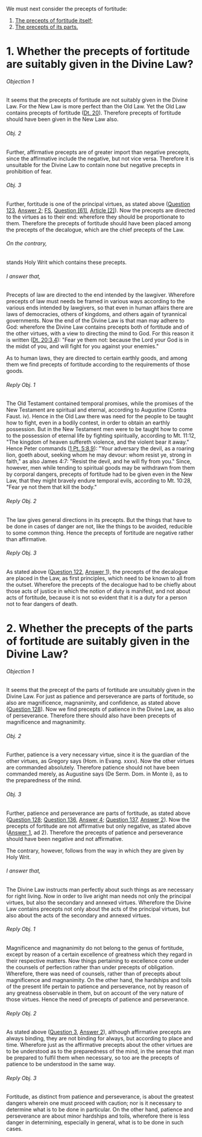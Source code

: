 We must next consider the precepts of fortitude:

1. [ The precepts of fortitude itself;](#1.%20Whether%20the%20precepts%20of%20fortitude%20are%20suitably%20given%20in%20the%20Divine%20Law?)
2. [ The precepts of its parts.](#2.%20Whether%20the%20precepts%20of%20the%20parts%20of%20fortitude%20are%20suitably%20given%20in%20the%20Divine%20Law?)



# 1. Whether the precepts of fortitude are suitably given in the Divine Law? 

###### Objection 1
It seems that the precepts of fortitude are not suitably given in the Divine Law. For the New Law is more perfect than the Old Law. Yet the Old Law contains precepts of fortitude ([Dt. 20](http://bible.gospelcom.net/bible?Dt++20)). Therefore precepts of fortitude should have been given in the New Law also.  

###### Obj. 2
Further, affirmative precepts are of greater import than negative precepts, since the affirmative include the negative, but not vice versa. Therefore it is unsuitable for the Divine Law to contain none but negative precepts in prohibition of fear.  

###### Obj. 3
Further, fortitude is one of the principal virtues, as stated above ([Question 123](../123.%20Fortitude/123.%20Fortitude.md), [Answer 2](../123.%20Fortitude/123.%20Fortitude.md#2.%20Whether%20fortitude%20is%20a%20special%20virtue?%20); [FS](../FS.html), [Question \[61\]](../FS/FS061.html#FSQ61OUTP1), [Article \[2\]](../FS/FS061.html#FSQ61A2THEP1)). Now the precepts are directed to the virtues as to their end: wherefore they should be proportionate to them. Therefore the precepts of fortitude should have been placed among the precepts of the decalogue, which are the chief precepts of the Law.  

###### On the contrary,
stands Holy Writ which contains these precepts.

###### I answer that,
Precepts of law are directed to the end intended by the lawgiver. Wherefore precepts of law must needs be framed in various ways according to the various ends intended by lawgivers, so that even in human affairs there are laws of democracies, others of kingdoms, and others again of tyrannical governments. Now the end of the Divine Law is that man may adhere to God: wherefore the Divine Law contains precepts both of fortitude and of the other virtues, with a view to directing the mind to God. For this reason it is written ([Dt. 20:3,4](http://bible.gospelcom.net/bible?Dt++20:3,4)): "Fear ye them not: because the Lord your God is in the midst of you, and will fight for you against your enemies."  

As to human laws, they are directed to certain earthly goods, and among them we find precepts of fortitude according to the requirements of those goods.  

###### Reply Obj. 1
The Old Testament contained temporal promises, while the promises of the New Testament are spiritual and eternal, according to Augustine (Contra Faust. iv). Hence in the Old Law there was need for the people to be taught how to fight, even in a bodily contest, in order to obtain an earthly possession. But in the New Testament men were to be taught how to come to the possession of eternal life by fighting spiritually, according to Mt. 11:12, "The kingdom of heaven suffereth violence, and the violent bear it away." Hence Peter commands ([1 Pt. 5:8,9](http://bible.gospelcom.net/bible?1+Pt++5:8,9)): "Your adversary the devil, as a roaring lion, goeth about, seeking whom he may devour: whom resist ye, strong in faith," as also James 4:7: "Resist the devil, and he will fly from you." Since, however, men while tending to spiritual goods may be withdrawn from them by corporal dangers, precepts of fortitude had to be given even in the New Law, that they might bravely endure temporal evils, according to Mt. 10:28, "Fear ye not them that kill the body."  

###### Reply Obj. 2
The law gives general directions in its precepts. But the things that have to be done in cases of danger are not, like the things to be avoided, reducible to some common thing. Hence the precepts of fortitude are negative rather than affirmative.  

###### Reply Obj. 3
As stated above ([Question 122](../../118.%20Vices%20Opposed%20to%20Liberality/122.%20Precepts%20of%20Justice.md), [Answer 1](../../118.%20Vices%20Opposed%20to%20Liberality/122.%20Precepts%20of%20Justice.md#1.%20Whether%20the%20precepts%20of%20the%20decalogue%20are%20precepts%20of%20justice?%20)), the precepts of the decalogue are placed in the Law, as first principles, which need to be known to all from the outset. Wherefore the precepts of the decalogue had to be chiefly about those acts of justice in which the notion of duty is manifest, and not about acts of fortitude, because it is not so evident that it is a duty for a person not to fear dangers of death.  




# 2. Whether the precepts of the parts of fortitude are suitably given in the Divine Law? 

###### Objection 1
It seems that the precept of the parts of fortitude are unsuitably given in the Divine Law. For just as patience and perseverance are parts of fortitude, so also are magnificence, magnanimity, and confidence, as stated above ([Question 128](128.%20Parts%20of%20Fortitude%20(One%20Article).md)). Now we find precepts of patience in the Divine Law, as also of perseverance. Therefore there should also have been precepts of magnificence and magnanimity.  

###### Obj. 2
Further, patience is a very necessary virtue, since it is the guardian of the other virtues, as Gregory says (Hom. in Evang. xxxv). Now the other virtues are commanded absolutely. Therefore patience should not have been commanded merely, as Augustine says (De Serm. Dom. in Monte i), as to the preparedness of the mind.  

###### Obj. 3
Further, patience and perseverance are parts of fortitude, as stated above ([Question 128](128.%20Parts%20of%20Fortitude%20(One%20Article).md); [Question 136](136.%20Patience.md), [Answer 4](136.%20Patience.md#4.%20Whether%20patience%20is%20a%20part%20of%20fortitude?%20); [Question 137](137.%20Perseverance.md), [Answer 2](137.%20Perseverance.md#2.%20Whether%20perseverance%20is%20a%20part%20of%20fortitude?%20)). Now the precepts of fortitude are not affirmative but only negative, as stated above ([Answer 1](#1.%20Whether%20the%20precepts%20of%20fortitude%20are%20suitably%20given%20in%20the%20Divine%20Law?%20), ad 2). Therefore the precepts of patience and perseverance should have been negative and not affirmative.  

The contrary, however, follows from the way in which they are given by Holy Writ.  

###### I answer that,
The Divine Law instructs man perfectly about such things as are necessary for right living. Now in order to live aright man needs not only the principal virtues, but also the secondary and annexed virtues. Wherefore the Divine Law contains precepts not only about the acts of the principal virtues, but also about the acts of the secondary and annexed virtues.  

###### Reply Obj. 1
Magnificence and magnanimity do not belong to the genus of fortitude, except by reason of a certain excellence of greatness which they regard in their respective matters. Now things pertaining to excellence come under the counsels of perfection rather than under precepts of obligation. Wherefore, there was need of counsels, rather than of precepts about magnificence and magnanimity. On the other hand, the hardships and toils of the present life pertain to patience and perseverance, not by reason of any greatness observable in them, but on account of the very nature of those virtues. Hence the need of precepts of patience and perseverance.  

###### Reply Obj. 2
As stated above ([Question 3](../../../1.%20Theological%20Virtues/1.%20Faith/3.%20Outward%20Act%20of%20Faith.md), [Answer 2](../../../1.%20Theological%20Virtues/1.%20Faith/3.%20Outward%20Act%20of%20Faith.md#2.%20Whether%20confession%20of%20faith%20is%20necessary%20for%20salvation?%20)), although affirmative precepts are always binding, they are not binding for always, but according to place and time. Wherefore just as the affirmative precepts about the other virtues are to be understood as to the preparedness of the mind, in the sense that man be prepared to fulfil them when necessary, so too are the precepts of patience to be understood in the same way.  

###### Reply Obj. 3
Fortitude, as distinct from patience and perseverance, is about the greatest dangers wherein one must proceed with caution; nor is it necessary to determine what is to be done in particular. On the other hand, patience and perseverance are about minor hardships and toils, wherefore there is less danger in determining, especially in general, what is to be done in such cases.